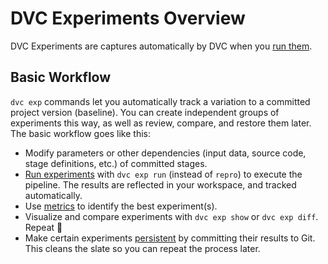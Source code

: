 # DVC Experiments Overview

DVC Experiments are captures automatically by DVC when you [run them].

[run them]: /doc/user-guide/experiment-management/running-experiments

## Basic Workflow

`dvc exp` commands let you automatically track a variation to a committed
project version (baseline). You can create independent groups of experiments
this way, as well as review, compare, and restore them later. The basic workflow
goes like this:

- Modify <abbr>parameters</abbr> or other dependencies (input data, source code,
  stage definitions, etc.) of committed stages.
- [Run experiments] with `dvc exp run` (instead of `repro`) to execute the
  pipeline. The results are reflected in your <abbr>workspace</abbr>, and
  tracked automatically.
- Use [metrics](/doc/command-reference/metrics) to identify the best
  experiment(s).
- Visualize and compare experiments with `dvc exp show` or `dvc exp diff`.
  Repeat 🔄
- Make certain experiments [persistent] by committing their results to Git. This
  cleans the slate so you can repeat the process later.

[run experiments]: /doc/user-guide/experiment-management/running-experiments
[persistent]: /doc/user-guide/experiment-management/persisting-experiments

